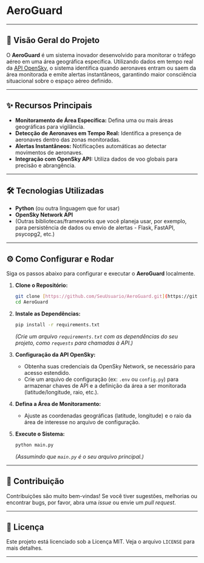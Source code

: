 # AeroGuard

---

## 🚀 Visão Geral do Projeto

O **AeroGuard** é um sistema inovador desenvolvido para monitorar o tráfego aéreo em uma área geográfica específica. Utilizando dados em tempo real da [API OpenSky](https://opensky-network.org/apidoc/rest.html), o sistema identifica quando aeronaves entram ou saem da área monitorada e emite alertas instantâneos, garantindo maior consciência situacional sobre o espaço aéreo definido.

---

## ✨ Recursos Principais

* **Monitoramento de Área Específica:** Defina uma ou mais áreas geográficas para vigilância.
* **Detecção de Aeronaves em Tempo Real:** Identifica a presença de aeronaves dentro das zonas monitoradas.
* **Alertas Instantâneos:** Notificações automáticas ao detectar movimentos de aeronaves.
* **Integração com OpenSky API:** Utiliza dados de voo globais para precisão e abrangência.

---

## 🛠️ Tecnologias Utilizadas

* **Python** (ou outra linguagem que for usar)
* **OpenSky Network API**
* (Outras bibliotecas/frameworks que você planeja usar, por exemplo, para persistência de dados ou envio de alertas - Flask, FastAPI, psycopg2, etc.)

---

## ⚙️ Como Configurar e Rodar

Siga os passos abaixo para configurar e executar o **AeroGuard** localmente.

1.  **Clone o Repositório:**
    ```bash
    git clone [https://github.com/SeuUsuario/AeroGuard.git](https://github.com/SeuUsuario/AeroGuard.git)
    cd AeroGuard
    ```
2.  **Instale as Dependências:**
    ```bash
    pip install -r requirements.txt
    ```
    *(Crie um arquivo `requirements.txt` com as dependências do seu projeto, como `requests` para chamadas à API.)*
3.  **Configuração da API OpenSky:**
    * Obtenha suas credenciais da OpenSky Network, se necessário para acesso estendido.
    * Crie um arquivo de configuração (ex: `.env` ou `config.py`) para armazenar chaves de API e a definição da área a ser monitorada (latitude/longitude, raio, etc.).

4.  **Defina a Área de Monitoramento:**
    * Ajuste as coordenadas geográficas (latitude, longitude) e o raio da área de interesse no arquivo de configuração.

5.  **Execute o Sistema:**
    ```bash
    python main.py
    ```
    *(Assumindo que `main.py` é o seu arquivo principal.)*

---

## 🤝 Contribuição

Contribuições são muito bem-vindas! Se você tiver sugestões, melhorias ou encontrar bugs, por favor, abra uma *issue* ou envie um *pull request*.

---

## 📄 Licença

Este projeto está licenciado sob a Licença MIT. Veja o arquivo `LICENSE` para mais detalhes.

---
